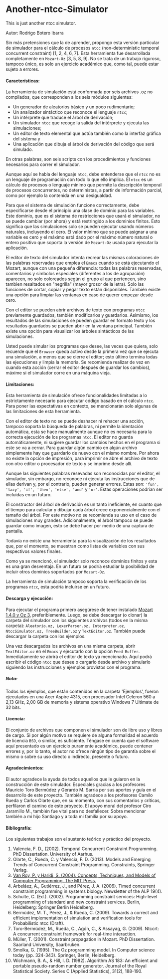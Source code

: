 # Another-ntcc-Simulator
This is just another ntcc simulator.

Autor: Rodrigo Botero Ibarra

Sin más pretensiones que la de aprender, propongo esta versión particular de simulador para el cálculo de procesos `ntcc` (non-deterministic temporal concurrent constraint) \[1, 2, 4, 6, 7\]. Esta herramienta fue desarrollada completamente en `Mozart-Oz` \[3, 5, 8, 9\]. No se trata de un trabajo riguroso, tampoco único, es solo un ejercicio académico que, como tal, puede estar sujeto a errores.

#### Características:

La herramienta de simulación está conformada por seis archivos .oz no compilados, que corresponden a los seis módulos siguientes:
- Un generador de aleatorios básico y un poco rudimentario;
- Un analizador sintáctico que reconoce el lenguaje `ntcc`;
- Un intérprete que traduce el árbol de derivación;
- Un simulador `ntcc` que recoge la salida del intérprete y ejecuta las simulaciones;
- Un editor de texto elemental que actúa también como la interfaz gráfica del sistema y
- Una aplicación que dibuja el árbol de derivación del código que será simulado.

En otras palabras, son seis scripts con los procedimientos y funciones necesarios para correr el simulador.

Aunque aquí se habla del lenguaje `ntcc`, debe entenderse que el `ntcc` no es un lenguaje de programación con todo lo que ello implica. El `ntcc` es un cálculo de procesos o lenguaje mínimo que permite la descripción temporal de procesos concurrentes, no deterministas, a partir de información parcial, como por ejemplo la contenida en una desigualdad.

Para que el sistema de simulación funcione correctamente, debe especificarse desde el principio una clase de dominio para las variables. Este dominio, que es el sistema de restricciones que usará el simulador, no se puede cambiar (por ahora) y está restringido a los dominios finitos. Esto significa que las simulaciones solo se pueden ejecutar usando números naturales, incluyendo el cero. El valor mínimo que se puede asignar a una variable es cero y el máximo está dado por el máximo número natural o entero positivo que soporta la versión de `Mozart-Oz` usada para ejecutar la aplicación.

El editor de texto del simulador intenta recrear las mismas coloraciones de las palabras reservadas que emplea el `Emacs` cuando se está ejecutando el Mozart, aunque con una pequeña diferencia: todas las palabras reservadas, comentarios y símbolos especiales (diferentes a los de agrupación) aparecen, no solo coloreados según el grupo al que pertencen, sino tambien resaltados en "negrilla" (mayor grosor de la letra). Solo las funciones de cortar, copiar y pegar texto están disponibles. También existe una opción para limpiar las ventanas en caso de querer empezar desde cero.

Con el editor se pueden abrir archivos de texto con programas `ntcc` previamente guardados, también modificarlos y guardarlos. Asimismo, los resultados de las simulaciones se pueden guardar en formato texto y los resultados guardados se pueden abrir en la ventana principal. También existe una opción para visualizar los árboles sintácticos de las simulaciones.

Usted puede simular los programas que desee, las veces que quiera, solo recuerde que el `Browser` queda activo desde la primera vez que se ejecuta una simulación, a menos que se cierre el editor; esto último termina todas las ejecuciones y limpia la memoria. Se recomienda realizar de vez en cuando esta acción (cerrar el editor después de guardar los cambios), máxime si el simulador corre en una máquina vieja.

#### Limitaciones:

Esta herramienta de simulación ofrece funcionalidades limitadas a lo estrictamente necesario para ejecutar código basado en el cálculo `ntcc`. Para poner las expectativas en contexto, se mencionarán solo algunas de las limitaciones de esta herramienta.

Con el editor de texto no se puede deshacer ni rehacer una acción, tampoco soporta la búsqueda de palabras, ni permite la identación automática, esta se hace manualmente aunque no es necesaria para la correcta ejecución de los programas `ntcc`. El editor no guarda automáticamente, ni sugiere guardar los cambios hechos en el programa si este se va a cerrar. Para guardar algún cambio en algún archivo simplemente hay que guardarlo de nuevo con el mismo nombre. Por ahora no existe la opción de impresión, para imprimir se abre el archivo de texto con otro editor o procesador de texto y se imprime desde allí.

Aunque las siguientes palabras resevadas son reconocidas por el editor, el simulador, sin embargo, no reconoce ni ejecuta las instrucciones que de ellas derivan y, por el contrario, pueden generar errores. Estas son: `'fun', 'lazy', 'if', 'then', 'else', 'and'` y `'or'`. Estas operaciones podrían ser incluidas en un futuro.

El constructor del árbol de derivación es un tanto ineficiente, en cuanto que el tiempo para calcular y dibujar cada árbol crece exponencialmente con el tamaño del árbol. Por este motivo no se recomienda su uso en el caso de simulaciones muy grandes. Adicionalmente, el árbol tampoco se puede guardar como imagen, esto se debe hacer por medio de una captura de pantalla.

Todavía no existe una herramienta para la visualización de los resultados que, por el momento, se muestran como listas de variables con sus respectivos valores finales.

Como ya se mencionó, el simulador solo reconoce dominios finitos y esta es una gran desventaja. En un futuro se podría estudiar la posibilidad de incluir otros dominios soportados por `Mozart-Oz`.

La herramienta de simulación tampoco soporta la verificación de los programas `ntcc`, esta podría incluirse en un futuro.

#### Descarga y ejecución:

Para ejecutar el programa primero asegúrese de tener instalado [Mozart 1.4.0 y Oz 3](https://mozart.github.io/
), preferiblemente. Luego, se debe descargar (o clonar) la carpeta del simulador con los siguientes archivos (todos en la misma carpeta): `Aleatorio.oz, LexerParser.oz, Interpreter.oz, NtccSimulator.oz, TreeBuilder.oz` y `TextEditor.oz`. También puede descargar la carpeta con los ejemplos.

Una vez descargados los archivos en una misma carpeta, abrir `TextEditor.oz` en el `Emacs` y ejecutarlo con la opción `Feed Buffer`. Inmediatamente se abrirá el editor de texto ya mencionado. Aquí podrá escribir el código `ntcc` que desee o cargarlo desde archivo y simularlo siguiendo las instrucciones y ejemplos provistos con el programa.

##### Nota:

Todos los ejemplos, que están contenidos en la carpeta 'Ejemplos', fueron ejecutados en una Acer Aspire 4315, con procesador Intel Celeron 560 a 2,13 GHz, 2,00 GB de memoria y sistema operativo Windows 7 Ultimate de 32 bits.

#### Licencia:

El conjunto de archivos que componen el simulador son de libre uso y libres de cargo. Si por algún motivo se requiere de alguna formalidad el acuerdo de licencia `BSD`, o similar, es suficiente. Téngase en cuenta que el software aquí presentado es un ejercicio puramente académico, puede contener errores y, por lo tanto, el autor no ofrece ningún tipo de garantía sobre el mismo o sobre su uso directo o indirecto, presente o futuro.

#### Agradecimientos:

El autor agradece la ayuda de todos aquellos que le guiaron en la construcción de este simulador. Especiales gracias a los profesores Mauricio Toro Bermúdez y Gerardo M. Sarria por sus aportes y guía en el desarrollo de este proyecto. También agradece a los profesores Camilo Rueda y Carlos Olarte que, en su momento, con sus comentarios y críticas, perfilaron el camino de este proyecto. El apoyo moral del profesor Ciro Jaramillo M., también fue vital para no desfallecer. Sobra mencionar también a mi hijo Santiago y a toda mi familia por su apoyo.

#### Bibliografía:

Los siguientes trabajos son el sustento teórico y práctico del proyecto.

1. Valencia, F. D., (2002). Temporal Concurrent Constraint Programming. PhD Dissertation. University of Aarhus.
2. Olarte, C., Rueda, C. y Valencia, F. D. (2013). Models and Emerging Trends of Concurrent Constraint Programming. Constraints, Springer Verlag.
3. [Van Roy, P. y Haridi, S. (2004). Concepts, Techniques, and Models of Computer Programming. The MIT Press.](https://www.info.ucl.ac.be/~pvr/book.html)
4. Arbeláez, A., Gutiérrez, J., and Pérez, J. A. (2006). Timed concurrent constraint programming in systems biology. Newsletter of the ALP 19(4).
5. Schulte, C. (Ed.). (2002). Programming constraint services: High-level programming of standard and new constraint services. Berlin, Heidelberg: Springer Berlin Heidelberg.
6. Bermúdez, M. T., Pérez, J., & Rueda, C. (2009). Towards a correct and efficient implementation of simulation and verification tools for Probabilistic ntcc (Draft).
7. Toro-Bermúdez, M., Rueda, C., Agón, C., & Assayag, G. (2009). Ntccrt: A concurrent constraint framework for real-time interaction.
8. Müller, T. (2001). Constraint propagation in Mozart. PhD Dissertation. Saarland University, Saarbruken.
9. Smolka, G. (1995). The Oz programming model. In Computer science today (pp. 324-343). Springer, Berlin, Heidelberg.
10. Wichmann, B. A., & Hill, I. D. (1982). Algorithm AS 183: An efficient and portable pseudo-random number generator. Journal of the Royal Statistical Society. Series C (Applied Statistics), 31(2), 188-190.

